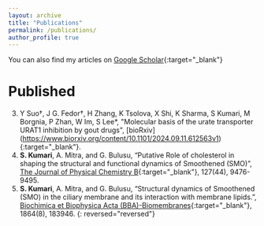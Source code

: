 ```yaml
---
layout: archive
title: "Publications"
permalink: /publications/
author_profile: true
---
```



You can also find my articles on [Google Scholar](https://scholar.google.com/citations?hl=en&user=fqnBaU8AAAAJ){:target="_blank"}

Published
========
3. Y Suo†, J G. Fedor†, H Zhang, K Tsolova, X Shi, K Sharma, S Kumari, M Borgnia, P Zhan, W Im, S Lee*, "Molecular basis of the urate transporter URAT1 inhibition by gout drugs", [bioRxiv] (https://www.biorxiv.org/content/10.1101/2024.09.11.612563v1){:target="_blank"}.
2. **S. Kumari**, A. Mitra, and G. Bulusu, “Putative Role of cholesterol in shaping the structural and functional dynamics
of Smoothened (SMO)”, [The Journal of Physical Chemistry B](https://doi.org/10.1021/acs.jpcb.3c02255){:target="_blank"}, 127(44), 9476-9495.
1. **S. Kumari**, A. Mitra, and G. Bulusu, “Structural dynamics of Smoothened (SMO) in the ciliary membrane and its interaction with membrane lipids.”, [Biochimica et Biophysica Acta (BBA)-Biomembranes](https://doi.org/10.1016/j.bbamem.2022.183946){:target="_blank"}, 1864(8), 183946.
{: reversed="reversed"}


